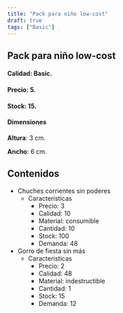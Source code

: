 ```yaml
---
title: "Pack para niño low-cost"
draft: true
tags: ["Basic"]
---
```

## Pack para niño low-cost
#### Calidad: Basic.
#### Precio: 5.
#### Stock: 15.
#### Dimensiones
**Altura**: 3 cm.

**Ancho**: 6 cm.
## Contenidos
- Chuches corrientes sin poderes
    - Caracteristicas
        - Precio: 3
        - Calidad: 10
        - Material: consumible
        - Cantidad: 10
        - Stock: 100
        - Demanda: 48
- Gorro de fiesta sin más
    - Caracteristicas
        - Precio: 2
        - Calidad: 48
        - Material: indestructible
        - Cantidad: 1
        - Stock: 15
        - Demanda: 12
